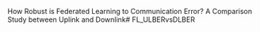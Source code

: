 How Robust is Federated Learning to Communication Error? A Comparison Study between Uplink and Downlink# FL_ULBERvsDLBER
